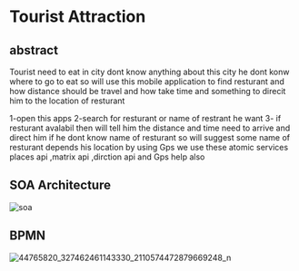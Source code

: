 # Tourist Attraction
##
## abstract
Tourist need to eat in city dont know anything about this city 
he dont konw where to go to eat  so will use this mobile application 
to find resturant and how distance should be travel and how take time and something to direcit him to 
the location of resturant 

1-open this apps
2-search for resturant or name of restrant he want 
3- if resturant avalabil then will tell him the distance and time need to arrive and direct him 
if he dont know name of resturant so will suggest some name of resturant depends his location by using Gps
we use these atomic services  places api ,matrix api ,dirction api and Gps help also
## 
## SOA Architecture
![soa](https://user-images.githubusercontent.com/34231700/49031916-f06e4a80-f1b3-11e8-83e6-6a2119c0d0a9.png)
##
## BPMN 
![44765820_327462461143330_2110574472879669248_n](https://user-images.githubusercontent.com/34231700/47440933-d35eea00-d7b7-11e8-8aa1-a023f863c11f.png)
